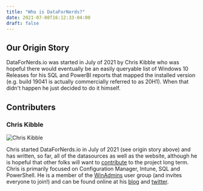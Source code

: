 ```yaml
---
title: "Who is DataForNerds?"
date: 2021-07-08T16:12:33-04:00
draft: false
---
```


## Our Origin Story

DataForNerds.io was started in July of 2021 by Chris Kibble who was hopeful there would eventually be an easily queryable list of Windows 10 Releases for his SQL and PowerBI reports that mapped the installed version (e.g. build 19041 is actually commercially referred to as 20H1). When that didn't happen he just decided to do it himself.

## Contributers

### Chris Kibble
![Chris Kibble](/images/profile-pics/ChrisKibble.jpg) 

Chris started DataForNerds.io in July of 2021 (see origin story above) and has written, so far, all of the datasources as well as the website, although he is hopeful that other folks will want to [contribute](/get-involved/getinvolved) to the project long term. Chris is primarily focused on Configuration Manager, Intune, SQL and PowerShell. He is a member of the [WinAdmins](https://winadmins.io) user group (and invites everyone to join!) and can be found online at his [blog](https://christopherkibble.com/) and [twitter](https://twitter.com/Christopher83).

